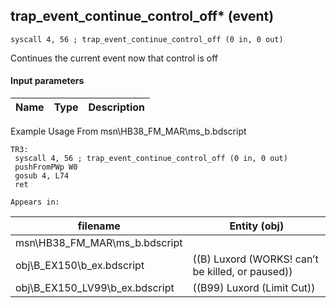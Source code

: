 ## trap_event_continue_control_off* (event)

`syscall 4, 56 ; trap_event_continue_control_off (0 in, 0 out)`

Continues the current event now that control is off

#### Input parameters
| Name | Type | Description
|------|------|------------


Example Usage From msn\HB38_FM_MAR\ms_b.bdscript
```plaintext
TR3:
 syscall 4, 56 ; trap_event_continue_control_off (0 in, 0 out)
 pushFromPWp W0
 gosub 4, L74
 ret
```





	Appears in:
| filename | Entity (obj)
|----------|-------------
| msn\HB38_FM_MAR\ms_b.bdscript       |           
| obj\B_EX150\b_ex.bdscript       | ((B) Luxord (WORKS! can’t be killed, or paused))          
| obj\B_EX150_LV99\b_ex.bdscript       | ((B99) Luxord (Limit Cut))          



